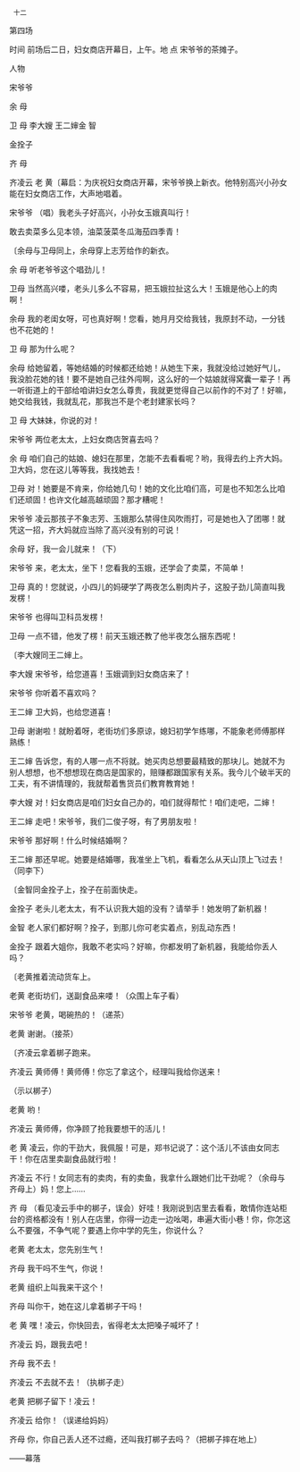      十二 

   第四场

   时间 前场后二日，妇女商店开幕日，上午。地 点 宋爷爷的茶摊子。 

   人物  

   宋爷爷  

   余 母  

   卫 母 李大嫂 王二婶金 智  

   金拴子  

   齐 母  

   齐凌云 老 黄〔幕启：为庆祝妇女商店开幕，宋爷爷换上新衣。他特别高兴小孙女能在妇女商店工作，大声地唱着。 

   宋爷爷 （唱）我老头子好高兴，小孙女玉娥真叫行！ 

   敢去卖菜多么见本领，油菜菠菜冬瓜海茄四季青！ 

   〔余母与卫母同上，余母穿上志芳给作的新衣。 

   余 母 听老爷爷这个唱劲儿！ 

   卫母 当然高兴喽，老头儿多么不容易，把玉娥拉扯这么大！玉娥是他心上的肉啊！ 

   余母 我的老闺女呀，可也真好啊！您看，她月月交给我钱，我原封不动，一分钱也不花她的！ 

   卫 母 那为什么呢？ 

   余母 给她留着，等她结婚的时候都还给她！从她生下来，我就没给过她好气儿，我没脸花她的钱！要不是她自己往外闯啊，这么好的一个姑娘就得窝囊一辈子！再一听街道上的干部给咱讲妇女怎么尊贵，我就更觉得自己以前作的不对了！好嘛，她交给我钱，我就乱花，那我岂不是个老封建家长吗？ 

   卫 母 大妹妹，你说的对！ 

   宋爷爷 两位老太太，上妇女商店贺喜去吗？ 

   余 母 咱们自己的姑娘、媳妇在那里，怎能不去看看呢？哟，我得去约上齐大妈。卫大妈，您在这儿等等我，我找她去！ 

   卫母 对！她要是不肯来，你给她几句！她的文化比咱们高，可是也不知怎么比咱们还顽固！也许文化越高越顽固？那才糟呢！ 

   宋爷爷 凌云那孩子不象志芳、玉娥那么禁得住风吹雨打，可是她也入了团哪！就凭这一招，齐大妈就应当除了高兴没有别的可说！ 

   余母 好，我一会儿就来！（下） 

   宋爷爷 来，老太太，坐下！您看我的玉娥，还学会了卖菜，不简单！ 

   卫母 真的！您就说，小四儿的妈硬学了两夜怎么剔肉片子，这股子劲儿简直叫我发楞！ 

   宋爷爷 也得叫卫科员发楞！ 

   卫母 一点不错，他发了楞！前天玉娥还教了他半夜怎么捆东西呢！ 

   〔李大嫂同王二婶上。 

   李大嫂 宋爷爷，给您道喜！玉娥调到妇女商店来了！ 

   宋爷爷 你听着不喜欢吗？ 

   王二婶 卫大妈，也给您道喜！ 

   卫母 谢谢啦！就盼着呀，老街坊们多原谅，媳妇初学乍练哪，不能象老师傅那样熟练！ 

   王二婶 告诉您，有的人哪一点不将就。她买肉总想要最精致的那块儿。她就不为别人想想，也不想想现在商店是国家的，赔赚都跟国家有关系。我今儿个破半天的工夫，有不讲情理的，我就帮着售货员们教育教育她！ 

   李大嫂 对！妇女商店是咱们妇女自己办的，咱们就得帮忙！咱们走吧，二婶！ 

   王二婶 走吧！宋爷爷，我们二俊子呀，有了男朋友啦！ 

   宋爷爷 那好啊！什么时候结婚啊？ 

   王二婶 那还早呢。她要是结婚哪，我准坐上飞机，看看怎么从天山顶上飞过去！（同李下） 

   〔金智同金拴子上，拴子在前面快走。 

   金拴子 老头儿老太太，有不认识我大姐的没有？请举手！她发明了新机器！ 

   金智 老人家们都好啊？拴子，到那儿你可老实着点，别乱动东西！ 

   金拴子 跟着大姐你，我敢不老实吗？好嘛，你都发明了新机器，我能给你丢人吗？ 

   〔老黄推着流动货车上。 

   老黄 老街坊们，送副食品来喽！（众围上车子看） 

   宋爷爷 老黄，喝碗热的！（递茶） 

   老黄 谢谢。（接茶） 

   〔齐凌云拿着梆子跑来。 

   齐凌云 黄师傅！黄师傅！你忘了拿这个，经理叫我给你送来！ 

   （示以梆子） 

   老黄 哟！ 

   齐凌云 黄师傅，你净顾了抢我要想干的活儿！ 

   老 黄 凌云，你的干劲大，我佩服！可是，郑书记说了：这个活儿不该由女同志干！你在店里卖副食品就行啦！ 

   齐凌云 不行！女同志有的卖肉，有的卖鱼，我拿什么跟她们比干劲呢？（余母与齐母上）妈！您上…… 

   齐 母 （看见凌云手中的梆子，误会）好哇！我刚说到店里去看看，敢情你连站柜台的资格都没有！别人在店里，你得一边走一边吆喝，串遍大街小巷！你，你怎这么不要强，不争气呢？要遇上你中学的先生，你说什么？ 

   老黄 老太太，您先别生气！ 

   齐母 我干吗不生气，你说！ 

   老黄 组织上叫我来干这个！ 

   齐母 叫你干，她在这儿拿着梆子干吗！ 

   老 黄 嘿！凌云，你快回去，省得老太太把嗓子喊坏了！ 

   齐凌云 妈，跟我去吧！ 

   齐母 我不去！ 

   齐凌云 不去就不去！（执梆子走） 

   老黄 把梆子留下！凌云！ 

   齐凌云 给你！（误递给妈妈） 

   齐母 你，你自己丢人还不过瘾，还叫我打梆子去吗？（把梆子摔在地上） 

   ——幕落 

